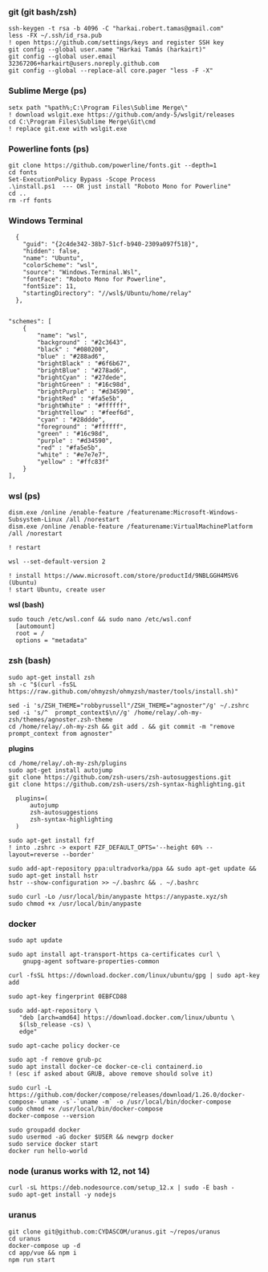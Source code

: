 ### git (git bash/zsh)

```
ssh-keygen -t rsa -b 4096 -C "harkai.robert.tamas@gmail.com"
less -FX ~/.ssh/id_rsa.pub
! open https://github.com/settings/keys and register SSH key
git config --global user.name "Harkai Tamás (harkairt)"
git config --global user.email 32367206+harkairt@users.noreply.github.com
git config --global --replace-all core.pager "less -F -X"
```

### Sublime Merge (ps)

```
setx path "%path%;C:\Program Files\Sublime Merge\"
! download wslgit.exe https://github.com/andy-5/wslgit/releases
cd C:\Program Files\Sublime Merge\Git\cmd
! replace git.exe with wslgit.exe
```

### Powerline fonts (ps)

```
git clone https://github.com/powerline/fonts.git --depth=1
cd fonts
Set-ExecutionPolicy Bypass -Scope Process 
.\install.ps1  --- OR just install "Roboto Mono for Powerline"
cd ..
rm -rf fonts            
```

### Windows Terminal

      {
        "guid": "{2c4de342-38b7-51cf-b940-2309a097f518}",
        "hidden": false,
        "name": "Ubuntu",
        "colorScheme": "wsl",
        "source": "Windows.Terminal.Wsl",
        "fontFace": "Roboto Mono for Powerline",
        "fontSize": 11,
        "startingDirectory": "//wsl$/Ubuntu/home/relay"
      },


    "schemes": [
        {
            "name": "wsl",
            "background" : "#2c3643",
            "black" : "#080200",
            "blue" : "#288ad6",
            "brightBlack" : "#6f6b67",
            "brightBlue" : "#278ad6",
            "brightCyan" : "#27dede",
            "brightGreen" : "#16c98d",
            "brightPurple" : "#d34590",
            "brightRed" : "#fa5e5b",
            "brightWhite" : "#ffffff",
            "brightYellow" : "#feef6d",
            "cyan" : "#28ddde",
            "foreground" : "#ffffff",
            "green" : "#16c98d",
            "purple" : "#d34590",
            "red" : "#fa5e5b",
            "white" : "#e7e7e7",
            "yellow" : "#ffc83f"
        }
    ],




### wsl (ps)

```
dism.exe /online /enable-feature /featurename:Microsoft-Windows-Subsystem-Linux /all /norestart
dism.exe /online /enable-feature /featurename:VirtualMachinePlatform /all /norestart

! restart

wsl --set-default-version 2

! install https://www.microsoft.com/store/productId/9NBLGGH4MSV6 (Ubuntu)
! start Ubuntu, create user
```
**wsl (bash)**
```
sudo touch /etc/wsl.conf && sudo nano /etc/wsl.conf
  [automount]
  root = /
  options = "metadata"
```

### zsh (bash)

```
sudo apt-get install zsh 
sh -c "$(curl -fsSL https://raw.github.com/ohmyzsh/ohmyzsh/master/tools/install.sh)"

sed -i 's/ZSH_THEME="robbyrussell"/ZSH_THEME="agnoster"/g' ~/.zshrc
sed -i 's/^  prompt_context$\n//g' /home/relay/.oh-my-zsh/themes/agnoster.zsh-theme
cd /home/relay/.oh-my-zsh && git add . && git commit -m "remove prompt_context from agnoster"
```
**plugins**

```
cd /home/relay/.oh-my-zsh/plugins
sudo apt-get install autojump
git clone https://github.com/zsh-users/zsh-autosuggestions.git
git clone https://github.com/zsh-users/zsh-syntax-highlighting.git 

  plugins=(
      autojump
      zsh-autosuggestions
      zsh-syntax-highlighting
  )
```

```
sudo apt-get install fzf
! into .zshrc -> export FZF_DEFAULT_OPTS='--height 60% --layout=reverse --border'
```

```
sudo add-apt-repository ppa:ultradvorka/ppa && sudo apt-get update && sudo apt-get install hstr 
hstr --show-configuration >> ~/.bashrc && . ~/.bashrc
```

```
sudo curl -Lo /usr/local/bin/anypaste https://anypaste.xyz/sh
sudo chmod +x /usr/local/bin/anypaste
```

### docker

```
sudo apt update 

sudo apt install apt-transport-https ca-certificates curl \
    gnupg-agent software-properties-common

curl -fsSL https://download.docker.com/linux/ubuntu/gpg | sudo apt-key add

sudo apt-key fingerprint 0EBFCD88

sudo add-apt-repository \
   "deb [arch=amd64] https://download.docker.com/linux/ubuntu \
   $(lsb_release -cs) \
   edge"

sudo apt-cache policy docker-ce

sudo apt -f remove grub-pc
sudo apt install docker-ce docker-ce-cli containerd.io
! (esc if asked about GRUB, above remove should solve it)

sudo curl -L https://github.com/docker/compose/releases/download/1.26.0/docker-compose-`uname -s`-`uname -m` -o /usr/local/bin/docker-compose
sudo chmod +x /usr/local/bin/docker-compose
docker-compose --version

sudo groupadd docker
sudo usermod -aG docker $USER && newgrp docker 
sudo service docker start
docker run hello-world
```

### node (uranus works with 12, not 14)

```
curl -sL https://deb.nodesource.com/setup_12.x | sudo -E bash -
sudo apt-get install -y nodejs
```

### uranus
```
git clone git@github.com:CYDASCOM/uranus.git ~/repos/uranus
cd uranus
docker-compose up -d
cd app/vue && npm i
npm run start
```
